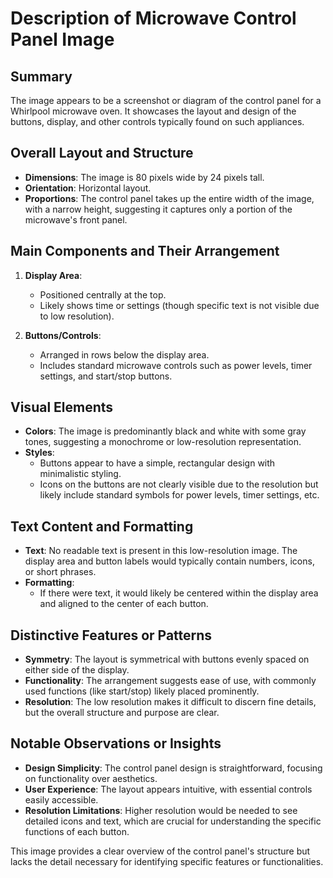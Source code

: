 # Description of Microwave Control Panel Image

## Summary
The image appears to be a screenshot or diagram of the control panel for a Whirlpool microwave oven. It showcases the layout and design of the buttons, display, and other controls typically found on such appliances.

## Overall Layout and Structure
- **Dimensions**: The image is 80 pixels wide by 24 pixels tall.
- **Orientation**: Horizontal layout.
- **Proportions**: The control panel takes up the entire width of the image, with a narrow height, suggesting it captures only a portion of the microwave's front panel.

## Main Components and Their Arrangement
1. **Display Area**:
   - Positioned centrally at the top.
   - Likely shows time or settings (though specific text is not visible due to low resolution).

2. **Buttons/Controls**:
   - Arranged in rows below the display area.
   - Includes standard microwave controls such as power levels, timer settings, and start/stop buttons.

## Visual Elements
- **Colors**: The image is predominantly black and white with some gray tones, suggesting a monochrome or low-resolution representation.
- **Styles**:
  - Buttons appear to have a simple, rectangular design with minimalistic styling.
  - Icons on the buttons are not clearly visible due to the resolution but likely include standard symbols for power levels, timer settings, etc.

## Text Content and Formatting
- **Text**: No readable text is present in this low-resolution image. The display area and button labels would typically contain numbers, icons, or short phrases.
- **Formatting**:
  - If there were text, it would likely be centered within the display area and aligned to the center of each button.

## Distinctive Features or Patterns
- **Symmetry**: The layout is symmetrical with buttons evenly spaced on either side of the display.
- **Functionality**: The arrangement suggests ease of use, with commonly used functions (like start/stop) likely placed prominently.
- **Resolution**: The low resolution makes it difficult to discern fine details, but the overall structure and purpose are clear.

## Notable Observations or Insights
- **Design Simplicity**: The control panel design is straightforward, focusing on functionality over aesthetics.
- **User Experience**: The layout appears intuitive, with essential controls easily accessible.
- **Resolution Limitations**: Higher resolution would be needed to see detailed icons and text, which are crucial for understanding the specific functions of each button.

This image provides a clear overview of the control panel's structure but lacks the detail necessary for identifying specific features or functionalities.